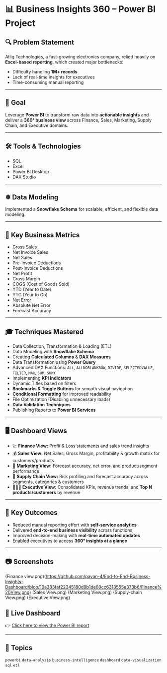 # 📊 Business Insights 360 – Power BI Project  

## 🔍 Problem Statement  
Atliq Technologies, a fast-growing electronics company, relied heavily on **Excel-based reporting**, which created major bottlenecks:  
- Difficulty handling **1M+ records**  
- Lack of real-time insights for executives  
- Time-consuming manual reporting  

---

## 🎯 Goal  
Leverage **Power BI** to transform raw data into **actionable insights** and deliver a **360° business view** across Finance, Sales, Marketing, Supply Chain, and Executive domains.  

---

## 🛠 Tools & Technologies  
- SQL  
- Excel  
- Power BI Desktop  
- DAX Studio  

---

## ❄ Data Modeling  
Implemented a **Snowflake Schema** for scalable, efficient, and flexible data modeling.  

---

## 🌟 Key Business Metrics  
- Gross Sales  
- Net Invoice Sales  
- Net Sales  
- Pre-Invoice Deductions  
- Post-Invoice Deductions  
- Net Profit  
- Gross Margin  
- COGS (Cost of Goods Sold)  
- YTD (Year to Date)  
- YTG (Year to Go)  
- Net Error  
- Absolute Net Error  
- Forecast Accuracy  

---

## 🎓 Techniques Mastered  
- Data Collection, Transformation & Loading (ETL)  
- Data Modeling with **Snowflake Schema**  
- Creating **Calculated Columns** & **DAX Measures**  
- Data Transformation using **Power Query**  
- Advanced DAX Functions: `ALL`, `ALLNOBLANKROW`, `DIVIDE`, `SELECTEDVALUE`, `FILTER`, `MAX`, `SUM`, `SUMX`  
- Implementing **KPI Indicators**  
- Dynamic Titles based on filters  
- **Bookmarks & Toggle Buttons** for smooth visual navigation  
- **Conditional Formatting** for improved readability  
- File Optimization (Disabling unnecessary loads)  
- **Data Validation Techniques**  
- Publishing Reports to **Power BI Services**  

---

## 🖥 Dashboard Views  
- 💹 **Finance View:** Profit & Loss statements and sales trend insights  
- 💰 **Sales View:** Net Sales, Gross Margin, profitability & growth matrix for customers/products  
- 📢 **Marketing View:** Forecast accuracy, net error, and product/segment performance  
- 💱 **Supply Chain View:** Risk profiling and forecast accuracy across segments, categories & customers  
- 👨🏻‍💼 **Executive View:** Consolidated KPIs, revenue trends, and **Top N products/customers** by revenue  

---

## 🎯 Key Outcomes  
- Reduced manual reporting effort with **self-service analytics**  
- Delivered **end-to-end business visibility** across functions  
- Improved decision-making with **real-time automated updates**  
- Enabled executives to access **360° insights at a glance**  

---

## 📷 Screenshots  
(Finance view.png)(https://github.com/pavan-4/End-to-End-Business-Insights-Dashboard/blob/10a383faf22345180d9b1de60cc6313555e373b6/Finance%20View.png)
(Sales View.png)
(Marketing View.png)
(Supply-chain View.png)
(Executive View.png)

## 🔗 Live Dashboard  
👉 [Click here to view the Power BI report](https://app.powerbi.com/view?r=eyJrIjoiZjRkMzM4NzgtMzdjYi00YThkLTliZWItMmRmM2ZlZWZkOWQ5IiwidCI6ImM2ZTU0OWIzLTVmNDUtNDAzMi1hYWU5LWQ0MjQ0ZGM1YjJjNCJ9)  

---

## 📌 Topics  
`powerbi` `data-analysis` `business-intelligence` `dashboard` `data-visualization` `sql` `etl`  
